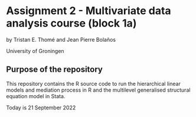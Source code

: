 # Assignment 2 - Multivariate data analysis course (block 1a)

by Tristan E. Thomé and Jean Pierre Bolaños

University of Groningen

## Purpose of the repository

This repository contains the R source code to run the hierarchical linear models and mediation process in R and the multilevel generalised structural equation model in Stata.

Today is 21 September 2022
